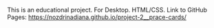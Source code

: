 This is an educational project.
For Desktop.
HTML/CSS.
Link to GitHub Pages: https://nozdrinadiana.github.io/project-2__prace-cards/
